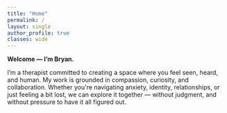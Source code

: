 ```yaml
---
title: "Home"
permalink: /
layout: single
author_profile: true
classes: wide
---
```


**Welcome — I’m Bryan.**

I’m a therapist committed to creating a space where you feel seen, heard, and human. My work is grounded in compassion, curiosity, and collaboration. Whether you're navigating anxiety, identity, relationships, or just feeling a bit lost, we can explore it together — without judgment, and without pressure to have it all figured out.

